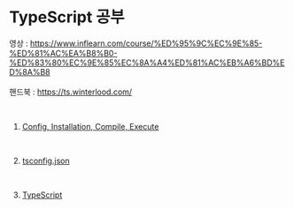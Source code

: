 # TypeScript 공부

영상 : 
https://www.inflearn.com/course/%ED%95%9C%EC%9E%85-%ED%81%AC%EA%B8%B0-%ED%83%80%EC%9E%85%EC%8A%A4%ED%81%AC%EB%A6%BD%ED%8A%B8
<br><br>핸드북 : 
https://ts.winterlood.com/

<br>

1. [Config, Installation, Compile, Execute](section1.md)

<br>

2. [tsconfig.json](section2.md)


<br>

3. [TypeScript](section3.md)

<br>

